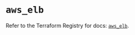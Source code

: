 # `aws_elb`

Refer to the Terraform Registry for docs: [`aws_elb`](https://registry.terraform.io/providers/hashicorp/aws/6.10.0/docs/resources/elb).
